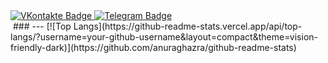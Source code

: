 <div id="badges">
  <a href="https://vk.com/vladimir_00">
    <img src="https://img.shields.io/badge/VKontakte-%234C75A3?style=flat&logo=vk&logoColor=white&link=https%3A%2F%2Fvk.com%2Fvladimir_00" alt="VKontakte Badge"/>
  </a>
  <a href="https://t.me/Ni9ght_IGT">
    <img src="https://img.shields.io/badge/Telegram-%230088cc?style=flat&logo=telegram&logoColor=white&link=https%3A%2F%2Ft.me%2FNi9ght_IGT" alt="Telegram Badge"/>
  </a>
</div>
<img src="https://komarev.com/ghpvc/?username=VAUsIGT&style=flat-square&color=blue" alt=""/>
###
---
[![Top Langs](https://github-readme-stats.vercel.app/api/top-langs/?username=your-github-username&layout=compact&theme=vision-friendly-dark)](https://github.com/anuraghazra/github-readme-stats)
